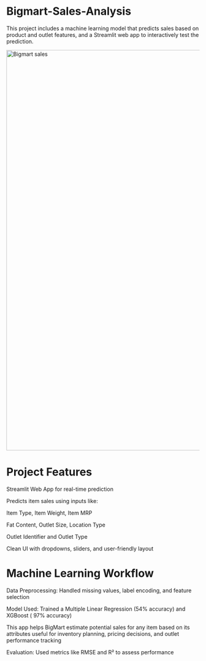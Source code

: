 # Bigmart-Sales-Analysis


This project includes a machine learning model that predicts sales based on product and outlet features, and a Streamlit web app to interactively test the prediction.


<img width="1043" alt="Bigmart sales" src="https://github.com/user-attachments/assets/abf8d6a4-a363-4306-a846-b2ed4f57afde" />




# Project Features


Streamlit Web App for real-time prediction


Predicts item sales using inputs like:


Item Type, Item Weight, Item MRP


Fat Content, Outlet Size, Location Type


Outlet Identifier and Outlet Type


Clean UI with dropdowns, sliders, and user-friendly layout


# Machine Learning Workflow


Data Preprocessing: Handled missing values, label encoding, and feature selection


Model Used: Trained a Multiple Linear Regression (54% accuracy) and XGBoost ( 97% accuracy)




This app helps BigMart estimate potential sales for any item based on its attributes  useful for inventory planning, pricing decisions, and outlet performance tracking

Evaluation: Used metrics like RMSE and R² to assess performance
